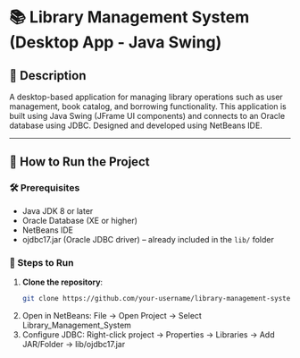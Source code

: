 # 📚 Library Management System (Desktop App - Java Swing)

## 📌 Description
A desktop-based application for managing library operations such as user management, book catalog, and borrowing functionality. This application is built using Java Swing (JFrame UI components) and connects to an Oracle database using JDBC. Designed and developed using NetBeans IDE.

---

## 🚀 How to Run the Project

### 🛠 Prerequisites
- Java JDK 8 or later
- Oracle Database (XE or higher)
- NetBeans IDE
- ojdbc17.jar (Oracle JDBC driver) – already included in the `lib/` folder

### 🧩 Steps to Run

1. **Clone the repository**:
   ```bash
   git clone https://github.com/your-username/library-management-system-desktop.git
2. Open in NetBeans:
   File → Open Project → Select Library_Management_System
3. Configure JDBC:
   Right-click project → Properties → Libraries → Add JAR/Folder → lib/ojdbc17.jar
   
   
